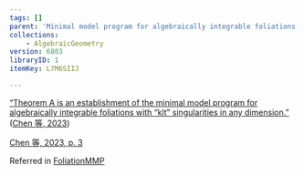 ```yaml
---
tags: []
parent: 'Minimal model program for algebraically integrable foliations and generalized pairs'
collections:
    - AlgebraicGeometry
version: 6803
libraryID: 1
itemKey: L7M6SIIJ

---
```

[“Theorem A is an establishment of the minimal model program for algebraically integrable foliations with “klt” singularities in any dimension.”](zotero://open-pdf/library/items/XI4ZRNPE?page=3\&annotation=9XBZSFLV) <span class="citation" data-citation="%7B%22citationItems%22%3A%5B%7B%22uris%22%3A%5B%22http%3A%2F%2Fzotero.org%2Fusers%2F9666949%2Fitems%2F3JUBSMBQ%22%5D%7D%5D%2C%22properties%22%3A%7B%7D%7D" ztype="zcitation">(<span class="citation-item"><a href="zotero://select/library/items/3JUBSMBQ">Chen 等, 2023</a></span>)</span>

[Chen 等, 2023, p. 3](zotero://select/library/items/3JUBSMBQ)

Referred in <a href="./FoliationMMP-WQDAC7H3.md" rel="noopener noreferrer nofollow" zhref="zotero://note/u/WQDAC7H3/?ignore=1&#x26;line=-1" ztype="znotelink" class="internal-link">FoliationMMP</a>
